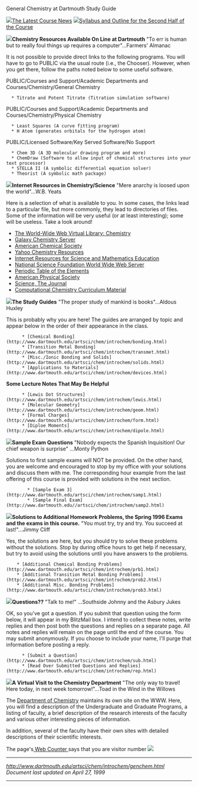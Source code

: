 General Chemistry at Dartmouth Study Guide  
      
    
    
    
    

![](newspap.gif)[The Latest Course
News](http://www.dartmouth.edu/artsci/chem/introchem/news.html)
![](archiv.gif)[Syllabus and Outline for the Second Half of the
Course](http://www.dartmouth.edu/artsci/chem/introchem/syl.html)

    
    
    
    

![](pc.gif)**Chemistry Resources Available On Line at Dartmouth** "To err is
human but to really foul things up requires a computer"...Farmers' Almanac

It is not possible to provide direct links to the following programs. You will
have to go to PUBLIC via the usual route (i.e., the Chooser). However, when
you get there, follow the paths noted below to some useful software.

  

PUBLIC/Courses and Support/Academic Departments and Courses/Chemistry/General
Chemistry

      * Titrate and Potent Titrate (Titration simulation software) 

PUBLIC/Courses and Support/Academic Departments and Courses/Chemistry/Physical
Chemistry

      * Least Squares (A curve fitting program) 
      * H Atom (generates orbitals for the hydrogen atom) 

PUBLIC/Licensed Software/Key Served Software/No Support

      * Chem 3D (A 3D molecular drawing program and more) 
      * ChemDraw (Software to allow input of chemical structures into your text processor) 
      * STELLA II (A symbolic differential equation solver) 
      * Theorist (A symbolic math package) 

    
    
    
    
    

![](globe02.gif)**Internet Resources in Chemistry/Science** "Mere anarchy is
loosed upon the world"...W.B. Yeats

Here is a selection of what is available to you. In some cases, the links lead
to a particular file, but more commonly, they lead to directories of files.
Some of the information will be very useful (or at least interesting); some
will be useless. Take a look around!

* [The World-Wide Web Virtual Library: Chemistry](http://www.chem.ucla.edu/chempointers.html)
* [Galaxy Chemistry Server](http://galaxy.einet.net/galaxy/Science/Chemistry.html)
* [American Chemical Society](http://www.acs.org)
* [Yahoo Chemistry Resources](http://www.yahoo.com/Science/Chemistry/)
* [Internet Resources for Science and Mathematics Education](http://www.inform.umd.edu:8080/UofMd-System_and_State_of_Maryland/UMD-Projects/MCTP/Technology/Chemistry.html)
* [National Science Foundation World Wide Web Server](http://stis.nsf.gov/)
* [Periodic Table of the Elements](http://www.yahoo.com/Science/Chemistry/Periodic_Table_of_the_Elements/)
* [American Physical Society](http://aps.org)
* [Science, The Journal]( http://science-mag.aaas.org/science/)
* [Computational Chemistry Curriculum Material]( http://www.calvin.edu/Calvin/Academic_Div/Div_Science_Math/Chemistry/computational/computationalTOC.html)
    
    
    
    
    

![](educ.gif)**The Study Guides** "The proper study of mankind is
books"...Aldous Huxley

This is probably why you are here! The guides are arranged by topic and appear
below in the order of their appearance in the class.

          * [Chemical Bonding](http://www.dartmouth.edu/artsci/chem/introchem/bonding.html)
          * [Transition Metal Bonding](http://www.dartmouth.edu/artsci/chem/introchem/transmet.html)
          * [Misc./Ionic Bonding and Solids](http://www.dartmouth.edu/artsci/chem/introchem/solids.html)
          * [Applications to Materials](http://www.dartmouth.edu/artsci/chem/introchem/devices.html) 

**Some Lecture Notes That May Be Helpful**

          * [Lewis Dot Structures](http://www.dartmouth.edu/artsci/chem/introchem/lewis.html)
          * [Molecular Geometry](http://www.dartmouth.edu/artsci/chem/introchem/geom.html)
          * [Formal Charges](http://www.dartmouth.edu/artsci/chem/introchem/form.html)
          * [Diploe Moments](http://www.dartmouth.edu/artsci/chem/introchem/dipole.html) 

    
    
    
    
    

![](devil.gif)**Sample Exam Questions** "Nobody expects the Spanish
Inquisition! Our chief weapon is surprise" ...Monty Python

Solutions to first sample exams will NOT be provided. On the other hand, you
are welcome and encouraged to stop by my office with your solutions and
discuss them with me. The corresponding hour example from the last offering of
this course is provided with solutions in the next section.

            * [Sample Exam 3](http://www.dartmouth.edu/artsci/chem/introchem/samp1.html)
            * [Sample Final Exam](http://www.dartmouth.edu//artsci/chem/introchem/samp2.html) 

    
    
    
    
    

![](info02.gif)**Solutions to Additional Homework Problems, the Spring 1996
Exams and the exams in this course.** "You must try, try and try. You succeed
at last!"...Jimmy Cliff

Yes, the solutions are here, but you should try to solve these problems
without the solutions. Stop by during office hours to get help if necessary,
but try to avoid using the solutions until you have answers to the problems.

        * [Additional Chemical Bonding Problems](http://www.dartmouth.edu/artsci/chem/introchem/prb1.html)
        * [Additional Transition Metal Bonding Problems](http://www.dartmouth.edu/artsci/chem/introchem/prob2.html)
        * [Additional Misc. Bonding Problems](http://www.dartmouth.edu/artsci/chem/introchem/prob3.html) 

    
    
    
    
    

![](q_mark3.gif)**Questions??** "Talk to me!" ...Southside Johnny and the
Asbury Jukes

OK, so you've got a question. If you submit that question using the form
below, it will appear in my BlitzMail box. I intend to collect these notes,
write replies and then post both the questions and replies on a separate page.
All notes and replies will remain on the page until the end of the course. You
may submit anonymously. If you choose to include your name, I'll purge that
information before posting a reply.

          * [Submit a Question](http://www.dartmouth.edu/artsci/chem/introchem/sub.html)
          * [Read Over Submitted Questions and Replies](http://www.dartmouth.edu/artsci/chem/introchem/rep.html) 

    
    
    
    
    

![](suitcase.gif)**A Virtual Visit to the Chemistry Department** "The only way
to travel! Here today, in next week tomorrow!"...Toad in the Wind in the
Willows

The [Department of Chemistry](http://www.dartmouth.edu/artsci/chem/) maintains
its own site on the WWW. Here, you will find a description of the
Undergraduate and Graduate Programs, a listing of faculty, a brief description
of the research interests of the faculty and various other interesting pieces
of information.

In addition, several of the faculty have their own sites with detailed
descriptions of their scientific interests.

    
    
    
    
    

The page's[ Web Counter ](http://www.digits.com/web_counter)says that you are
visitor number ![](http://counter.digits.com/wc/-d/4/ch6)

    
    
    

* * *

_http://www.dartmouth.edu/artsci/chem/introchem/genchem.html  
Document last updated on April 27, 1999_

* * *

